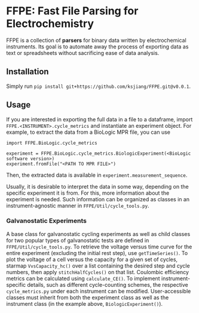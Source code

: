
# FFPE: Fast File Parsing for Electrochemistry

FFPE is a collection of **parsers** for binary data written by electrochemical instruments. Its goal is to automate away the process of exporting data as text or spreadsheets without sacrificing ease of data analysis.

## Installation

Simply run `pip install git+https://github.com/ksjiang/FFPE.git@v0.0.1`.

## Usage

If you are interested in exporting the full data in a file to a dataframe, import `FFPE.<INSTRUMENT>.cycle_metrics` and instantiate an experiment object. For example, to extract the data from a BioLogic MPR file, you can use

    import FFPE.BioLogic.cycle_metrics

    experiment = FFPE.BioLogic.cycle_metrics.BiologicExperiment(<BioLogic software version>)
    experiment.fromFile("<PATH TO MPR FILE>")
    
Then, the extracted data is available in `experiment.measurement_sequence`.

Usually, it is desirable to interpret the data in some way, depending on the specific experiment it is from. For this, more information about the experiment is needed. Such information can be organized as classes in an instrument-agnostic manner in `FFPE/Util/cycle_tools.py`.

### Galvanostatic Experiments

A base class for galvanostatic cycling experiments as well as child classes for two popular types of galvanostatic tests are defined in `FFPE/Util/cycle_tools.py`. To retrieve the voltage versus time curve for the entire experiment (excluding the initial rest step), use `getTimeSeries()`. To plot the voltage of a cell versus the capacity for a given set of cycles, starmap `VvsCapacity_hc()` over a list containing the desired step and cycle numbers, then apply `stitchHalfCycles()` on that list. Coulombic efficiency metrics can be calculated using `calculate_CE()`. To implement instrument-specific details, such as different cycle-counting schemes, the respective `cycle_metrics.py` under each instrument can be modified. User-accessible classes must inherit from both the experiment class as well as the instrument class (in the example above, `BiologicExperiment()`).
